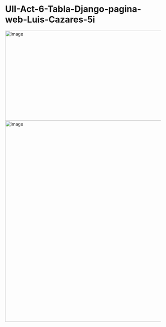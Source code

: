 # UII-Act-6-Tabla-Django-pagina-web-Luis-Cazares-5i
<img width="1566" height="292" alt="image" src="https://github.com/user-attachments/assets/9755b30a-4bc2-4a70-9aa6-438c2e836496" />
<img width="1910" height="651" alt="image" src="https://github.com/user-attachments/assets/fbfa8540-8d57-4b45-8871-34e1e9349c2a" />
